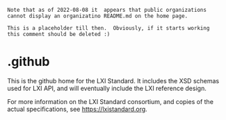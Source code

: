 ~~~
Note that as of 2022-08-08 it  appears that public organizations 
cannot display an organizatino README.md on the home page.

This is a placeholder till then.  Obviously, if it starts working 
this comment should be deleted :)
~~~

# .github
This is the github home for the LXI Standard.  It includes the XSD 
schemas used for LXI API, and will eventually include the LXI reference 
design.

For more information on the LXI Standard consortium, and copies of the actual 
specifications, see https://lxistandard.org.
